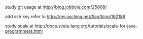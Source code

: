 study git usage at http://blog.jobbole.com/25808/

add ssh key refer to http://my.oschina.net/flan/blog/162189

study scala at http://docs.scala-lang.org/tutorials/scala-for-java-programmers.html
